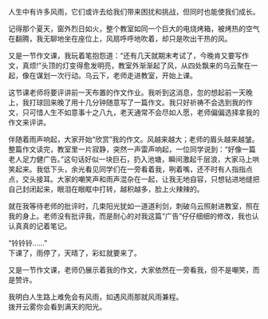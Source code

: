 人生中有许多风雨，它们或许去给我们带来困扰和挑战，但同时也能使我们成长。

记得那个夏天，窗外烈日如火，整个教室如同一个巨大的电烧烤箱，被烤热的空气在翻腾，我无聊地坐在座位上，风扇呼呼地吹着，却只是吹出干热的风。 

又是一节作文课，我玩着笔抱怨道：“还有几天就期末考试了，今晚肯又要写作文，真烦!”头顶的灯变得愈发明亮，教室外渐渐起了风，从四处飘来的乌云聚在一起，像在谋划一次行动。乌云下，老师走进教室，开始上课。

这节课老师将要评讲前一天布置的作文作业。我听到这消息，忽的想起前一天晚上，我打球回来晚了用十几分钟随意写了一篇作文。我只好祈祷不会选到我的作文，只可惜人生不如意事十之八九，老天通常不会尽如人愿，老师偏偏选择拿我的作文来评讲。

伴随着雨声响起，大家开始“欣赏”我的作文。风越来越大；老师的眉头越来越皱。整篇作文读完，教室里一片寂静，突然一声雷声响起，一位同学说到：“好像一篇老人足力健广告。”这句话好似一块巨石，扔入池塘，瞬间激起千层浪，大家马上哄笑起来。我低下头，余光看见同学们在一旁看着我，咧着嘴，还不时有人指指点点，交头接耳。大家的嘲笑声和雨声混杂在一起，让我无地自容，只想钻进地缝把自己封闭起来，眼泪在眼眶中打转，越积越多，脸上火辣辣的。

就在我等待老师的批评时，几束阳光犹如一道道利剑，刺破乌云照射进教室，照在我的身上。老师没有批评我，而是耐心的对我这篇“广告”仔仔细细的修改，我也认认真真的记着笔记。

“铃铃铃……”<br/>下课了，雨停了，天晴了，彩虹就要来了。

又是一节作文课，老师仍展示着我的作文，大家依然在一旁看我，但不是嘲笑，而是赞许。

我明白人生路上难免会有风雨，如遇风雨那就风雨兼程。<br/>拨开云雾你会看到满天的阳光。
